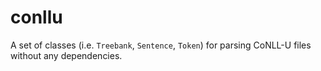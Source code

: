 # conllu

A set of classes (i.e. `Treebank`, `Sentence`, `Token`) for parsing CoNLL-U files without any dependencies.
